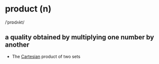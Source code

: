 # product (n)

/ˈprɒdʌkt/

## a quality obtained by multiplying one number by another

- The [Cartesian](cartesian-adj.md#connected-with-the-french-philosopher-descartes-and-his-ideas-about-philosophy-and-mathematics) product of two sets